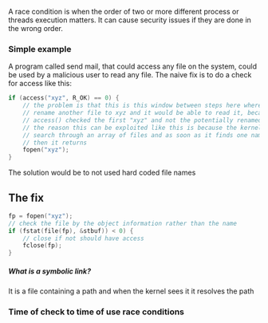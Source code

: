 A race condition is when the order of two or more different process or threads execution matters. It can cause security issues if they are done in the wrong order.

### Simple example

A program called send mail, that could access any file on the system, could be used by a malicious user to read any file. The naive fix is to do a check for access like this:
```C
if (access("xyz", R_OK) == 0) {
	// the problem is that this is this window between steps here where I could
	// rename another file to xyz and it would be able to read it, because
	// access() checked the first "xyz" and not the potentially renamed xyz
	// the reason this can be exploited like this is because the kernel has to
	// search through an array of files and as soon as it finds one named "xyz"
	// then it returns
	fopen("xyz");
}
```

The solution would be to not used hard coded file names

## The fix

```C
fp = fopen("xyz");
// check the file by the object information rather than the name
if (fstat(file(fp), &stbuf)) < 0) {
	// close if not should have access
	fclose(fp);
}
```

##### What is a symbolic link?
It is a file containing a path and when the kernel sees it it resolves the path

### Time of check to time of use race conditions

